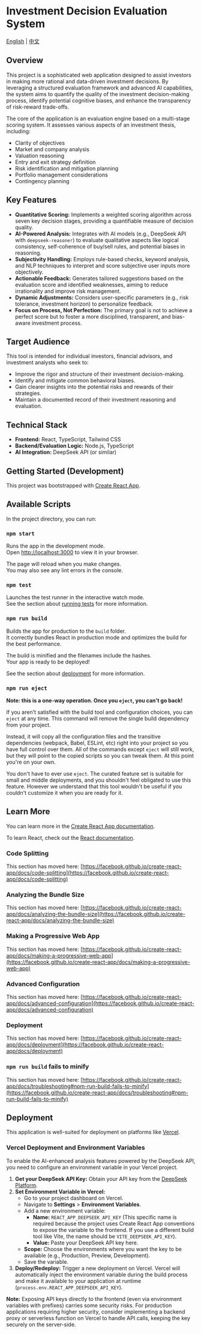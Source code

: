 # Investment Decision Evaluation System

[English](README.md) | [中文](README_zh.md)

## Overview

This project is a sophisticated web application designed to assist investors in making more rational and data-driven investment decisions. By leveraging a structured evaluation framework and advanced AI capabilities, the system aims to quantify the quality of the investment decision-making process, identify potential cognitive biases, and enhance the transparency of risk-reward trade-offs.

The core of the application is an evaluation engine based on a multi-stage scoring system. It assesses various aspects of an investment thesis, including:

*   Clarity of objectives
*   Market and company analysis
*   Valuation reasoning
*   Entry and exit strategy definition
*   Risk identification and mitigation planning
*   Portfolio management considerations
*   Contingency planning

## Key Features

*   **Quantitative Scoring:** Implements a weighted scoring algorithm across seven key decision stages, providing a quantifiable measure of decision quality.
*   **AI-Powered Analysis:** Integrates with AI models (e.g., DeepSeek API with `deepseek-reasoner`) to evaluate qualitative aspects like logical consistency, self-coherence of buy/sell rules, and potential biases in reasoning.
*   **Subjectivity Handling:** Employs rule-based checks, keyword analysis, and NLP techniques to interpret and score subjective user inputs more objectively.
*   **Actionable Feedback:** Generates tailored suggestions based on the evaluation score and identified weaknesses, aiming to reduce irrationality and improve risk management.
*   **Dynamic Adjustments:** Considers user-specific parameters (e.g., risk tolerance, investment horizon) to personalize feedback.
*   **Focus on Process, Not Perfection:** The primary goal is not to achieve a perfect score but to foster a more disciplined, transparent, and bias-aware investment process.

## Target Audience

This tool is intended for individual investors, financial advisors, and investment analysts who seek to:

*   Improve the rigor and structure of their investment decision-making.
*   Identify and mitigate common behavioral biases.
*   Gain clearer insights into the potential risks and rewards of their strategies.
*   Maintain a documented record of their investment reasoning and evaluation.

## Technical Stack

*   **Frontend:** React, TypeScript, Tailwind CSS
*   **Backend/Evaluation Logic:** Node.js, TypeScript
*   **AI Integration:** DeepSeek API (or similar)

## Getting Started (Development)

This project was bootstrapped with [Create React App](https://github.com/facebook/create-react-app).

## Available Scripts

In the project directory, you can run:

### `npm start`

Runs the app in the development mode.\
Open [http://localhost:3000](http://localhost:3000) to view it in your browser.

The page will reload when you make changes.\
You may also see any lint errors in the console.

### `npm test`

Launches the test runner in the interactive watch mode.\
See the section about [running tests](https://facebook.github.io/create-react-app/docs/running-tests) for more information.

### `npm run build`

Builds the app for production to the `build` folder.\
It correctly bundles React in production mode and optimizes the build for the best performance.

The build is minified and the filenames include the hashes.\
Your app is ready to be deployed!

See the section about [deployment](https://facebook.github.io/create-react-app/docs/deployment) for more information.

### `npm run eject`

**Note: this is a one-way operation. Once you `eject`, you can't go back!**

If you aren't satisfied with the build tool and configuration choices, you can `eject` at any time. This command will remove the single build dependency from your project.

Instead, it will copy all the configuration files and the transitive dependencies (webpack, Babel, ESLint, etc) right into your project so you have full control over them. All of the commands except `eject` will still work, but they will point to the copied scripts so you can tweak them. At this point you're on your own.

You don't have to ever use `eject`. The curated feature set is suitable for small and middle deployments, and you shouldn't feel obligated to use this feature. However we understand that this tool wouldn't be useful if you couldn't customize it when you are ready for it.

## Learn More

You can learn more in the [Create React App documentation](https://facebook.github.io/create-react-app/docs/getting-started).

To learn React, check out the [React documentation](https://reactjs.org/).

### Code Splitting

This section has moved here: [https://facebook.github.io/create-react-app/docs/code-splitting](https://facebook.github.io/create-react-app/docs/code-splitting)

### Analyzing the Bundle Size

This section has moved here: [https://facebook.github.io/create-react-app/docs/analyzing-the-bundle-size](https://facebook.github.io/create-react-app/docs/analyzing-the-bundle-size)

### Making a Progressive Web App

This section has moved here: [https://facebook.github.io/create-react-app/docs/making-a-progressive-web-app](https://facebook.github.io/create-react-app/docs/making-a-progressive-web-app)

### Advanced Configuration

This section has moved here: [https://facebook.github.io/create-react-app/docs/advanced-configuration](https://facebook.github.io/create-react-app/docs/advanced-configuration)

### Deployment

This section has moved here: [https://facebook.github.io/create-react-app/docs/deployment](https://facebook.github.io/create-react-app/docs/deployment)

### `npm run build` fails to minify

This section has moved here: [https://facebook.github.io/create-react-app/docs/troubleshooting#npm-run-build-fails-to-minify](https://facebook.github.io/create-react-app/docs/troubleshooting#npm-run-build-fails-to-minify)

## Deployment

This application is well-suited for deployment on platforms like [Vercel](https://vercel.com/).

### Vercel Deployment and Environment Variables

To enable the AI-enhanced analysis features powered by the DeepSeek API, you need to configure an environment variable in your Vercel project.

1.  **Get your DeepSeek API Key:** Obtain your API key from the [DeepSeek Platform](https://platform.deepseek.com/).
2.  **Set Environment Variable in Vercel:**
    *   Go to your project dashboard on Vercel.
    *   Navigate to **Settings** > **Environment Variables**.
    *   Add a new environment variable:
        *   **Name:** `REACT_APP_DEEPSEEK_API_KEY` (This specific name is required because the project uses Create React App conventions to expose the variable to the frontend. If you use a different build tool like Vite, the name should be `VITE_DEEPSEEK_API_KEY`).
        *   **Value:** Paste your DeepSeek API key here.
    *   **Scope:** Choose the environments where you want the key to be available (e.g., Production, Preview, Development).
    *   Save the variable.
3.  **Deploy/Redeploy:** Trigger a new deployment on Vercel. Vercel will automatically inject the environment variable during the build process and make it available to your application at runtime (`process.env.REACT_APP_DEEPSEEK_API_KEY`).

**Note:** Exposing API keys directly to the frontend (even via environment variables with prefixes) carries some security risks. For production applications requiring higher security, consider implementing a backend proxy or serverless function on Vercel to handle API calls, keeping the key securely on the server-side.

